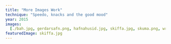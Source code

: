 ```yaml
---
title: "More Images Work"
technique: "Speedo, knacks and the good mood"
year: 2015
images:
  [./bah.jpg, gerdarsafn.png, hafnahusid.jpg, skiffa.jpg, skuma.png, wrack.jpg]
featuredImage: skiffa.jpg
---
```

